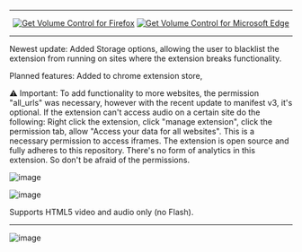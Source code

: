 ***

<p align="center">
<a href="https://addons.mozilla.org/en-US/firefox/addon/volume-control-boost-volume/"><img src="https://user-images.githubusercontent.com/585534/107280546-7b9b2a00-6a26-11eb-8f9f-f95932f4bfec.png" alt="Get Volume Control for Firefox"></a>
<a href="https://microsoftedge.microsoft.com/addons/detail/ipbghdjdmefdioebhaneohmkidjakfbc"><img src="https://user-images.githubusercontent.com/585534/107280673-a5ece780-6a26-11eb-9cc7-9fa9f9f81180.png" alt="Get Volume Control for Microsoft Edge"></a>
</p>

***
Newest update: Added Storage options, allowing the user to blacklist the extension from running on sites where the extension breaks functionality.

Planned features: Added to chrome extension store,


⚠ Important: To add functionality to more websites, the permission "all_urls" was necessary, however with the recent update to manifest v3, it's optional. If the extension can't access audio on a certain site do the following: Right click the extension, click "manage extension", click the permission tab, allow "Access your data for all websites". This is a necessary permission to access iframes. The extension is open source and fully adheres to this repository. There's no form of analytics in this extension. So don't be afraid of the permissions.


![image](https://github.com/Chaython/volumecontrol/assets/6486343/9265c022-fc42-4b1d-ab46-be7e2f338e4b)



![image](https://github.com/Chaython/volumecontrol/assets/6486343/9d2573f6-70ab-4d14-acbe-7707f702a4f5)


Supports HTML5 video and audio only (no Flash).

***
![image](https://github.com/Chaython/volumecontrol/assets/6486343/869834b4-04ba-470e-8978-c7d1b1d26ddc)
